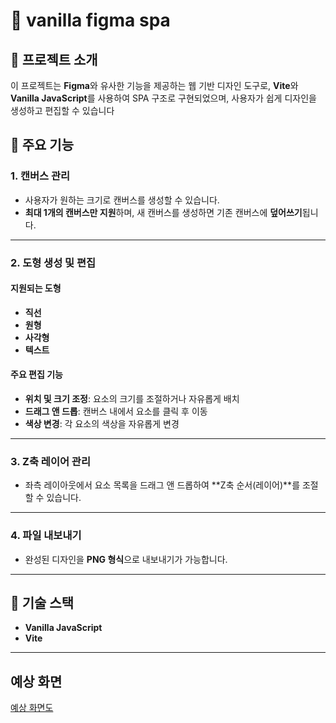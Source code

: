 # 🎨 vanilla figma spa

## 📝 프로젝트 소개

이 프로젝트는 **Figma**와 유사한 기능을 제공하는 웹 기반 디자인 도구로, **Vite**와 **Vanilla JavaScript**를 사용하여 SPA 구조로 구현되었으며, 사용자가 쉽게 디자인을 생성하고 편집할 수 있습니다

## 🚀 주요 기능

### 1. 캔버스 관리

- 사용자가 원하는 크기로 캔버스를 생성할 수 있습니다.
- **최대 1개의 캔버스만 지원**하며, 새 캔버스를 생성하면 기존 캔버스에 **덮어쓰기**됩니다.

---

### 2. 도형 생성 및 편집

#### 지원되는 도형

- **직선**
- **원형**
- **사각형**
- **텍스트**

#### 주요 편집 기능

- **위치 및 크기 조정**: 요소의 크기를 조절하거나 자유롭게 배치
- **드래그 앤 드롭**: 캔버스 내에서 요소를 클릭 후 이동
- **색상 변경**: 각 요소의 색상을 자유롭게 변경

---

### 3. Z축 레이어 관리

- 좌측 레이아웃에서 요소 목록을 드래그 앤 드롭하여 **Z축 순서(레이어)**를 조절 할 수 있습니다.

---

### 4. 파일 내보내기

- 완성된 디자인을 **PNG 형식**으로 내보내기가 가능합니다.

---

## 🌟 기술 스택

- **Vanilla JavaScript**
- **Vite**

---

## 예상 화면

[예상 화면도](https://github.com/f-lab-edu/vanilla-figma-spa/wiki/%ED%99%94%EB%A9%B4-%EC%98%88%EC%83%81%EB%8F%84)
